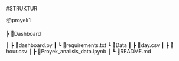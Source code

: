 #STRUKTUR 

📦proyek1

 ┣ 📂Dashboard
	
 ┃ ┣ 📜dashboard.py
 ┃ ┗ 📜requirements.txt
 ┗ 📂Data
 ┃ ┣ 📜day.csv
 ┃ ┣ 📜hour.csv
 ┃ ┣ 📜Proyek_analisis_data.ipynb
 ┃ ┗ 📜README.md
